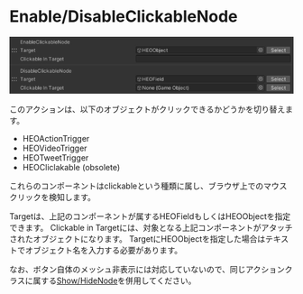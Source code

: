 
# Enable/DisableClickableNode
![EnableDisableClickableNode](img/EnableDisableClickableNode.jpg)

このアクションは、以下のオブジェクトがクリックできるかどうかを切り替えます。

- HEOActionTrigger
- HEOVideoTrigger
- HEOTweetTrigger
- HEOCliclakable (obsolete)

これらのコンポーネントはclickableという種類に属し、ブラウザ上でのマウスクリックを検知します。

Targetは、上記のコンポーネントが属するHEOFieldもしくはHEOObjectを指定できます。
Clickable in Targetには、対象となる上記コンポーネントがアタッチされたオブジェクトになります。
TargetにHEOObjectを指定した場合はテキストでオブジェクト名を入力する必要があります。

なお、ボタン自体のメッシュ非表示には対応していないので、同じアクションクラスに属する[Show/HideNode](ShowHideNode.md)を併用してください。
